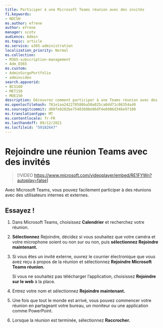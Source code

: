 ```yaml
---
title: Participer à une Microsoft Teams réunion avec des invités
f1.keywords:
- NOCSH
ms.author: efrene
author: efrene
manager: scotv
audience: Admin
ms.topic: article
ms.service: o365-administration
localization_priority: Normal
ms.collection:
- M365-subscription-management
- Adm_O365
ms.custom:
- AdminSurgePortfolio
- adminvideo
search.appverid:
- BCS160
- MET150
- MOE150
description: Découvrez comment participer à une Teams réunion avec des invités.
ms.openlocfilehash: 781e1aa242270588ba50a025ca0dd71c06354ad0
ms.sourcegitcommit: d08fe0282be75483608e96df4e6986d346e97180
ms.translationtype: MT
ms.contentlocale: fr-FR
ms.lasthandoff: 09/12/2021
ms.locfileid: "59182647"
---
```

# <a name="join-a-teams-meeting-with-guests"></a>Rejoindre une réunion Teams avec des invités

> [!VIDEO https://www.microsoft.com/videoplayer/embed/RE1FYWn?autoplay=false]

Avec Microsoft Teams, vous pouvez facilement participer à des réunions avec des utilisateurs internes et externes.

## <a name="try-it"></a>Essayez !

1. Dans Microsoft Teams, choisissez **Calendrier** et recherchez votre réunion.
1. **Sélectionnez** Rejoindre, décidez si vous souhaitez que votre caméra et votre microphone soient ou non sur ou non, puis **sélectionnez Rejoindre maintenant.**
1. Si vous êtes un invité externe, ouvrez le courrier électronique que vous avez reçu à propos de la réunion et sélectionnez **Rejoindre Microsoft Teams réunion.**

    Si vous ne souhaitez pas télécharger l’application, choisissez **Rejoindre sur le web** à la place.
1. Entrez votre nom et sélectionnez **Rejoindre maintenant.**
1. Une fois que tout le monde est arrivé, vous pouvez commencer votre réunion en partageant votre bureau, un moniteur ou une application comme PowerPoint.
1. Lorsque la réunion est terminée, sélectionnez **Raccrocher.**